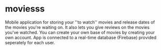 # moviesss
Mobile application for storing your ''to watch'' movies and release dates of the movies you're waiting on. 
It also lets you give reviews on the movies you've watched. 
You can create your own base of movies by creating your own account.
App is connected to a real-time database (Firebase) provided seperately for each user.
